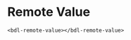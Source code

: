 # Remote Value

```
<bdl-remote-value></bdl-remote-value>
```
<bdl-option-value value="http://patf-lab06.lf1.cuni.cz:5000" ids="manequin,remoteurl;lungsim,remoteurl"></bdl-option-value>
<bdl-remote-value remoteurl="http://patf-lab06.lf1.cuni.cz:5000/manequin" interval="1000" id="manequin"></bdl-remote-value>
<bdl-remote-value remoteurl="http://patf-lab06.lf1.cuni.cz:5000/lungsim" interval="1000" id="lungsim" inputs="rate;muscle_pressure;blend_duration;compliance;peep;resistance;run"></bdl-remote-value>
<bdl-chartjs-time id="id11" width="400" height="300" fromid="id4" refindex="7" refvalues="1" ></bdl-chartjs-time>
<bdl-chartjs-time id="id11" width="400" height="300" fromid="id4" refindex="0" refvalues="6" ></bdl-chartjs-time>

</div>


